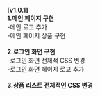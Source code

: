 <strong>[v1.0.1]</strong><br /> 
<strong>1.메인 페이지 구현</strong><br /> 
 -메인 로고 추가<br /> 
 -메인 페이지 상품 구현<br /> 
 <br /> 
<strong>2.로그인 화면 구현</strong><br /> 
 -로그인 화면 전체적 CSS 변경<br /> 
 -로그인 화면 페이지 로고 추가<br /> 
 <br /> 
<strong>3.상품 리스트 전체적인 CSS 변경</strong><br /> 
